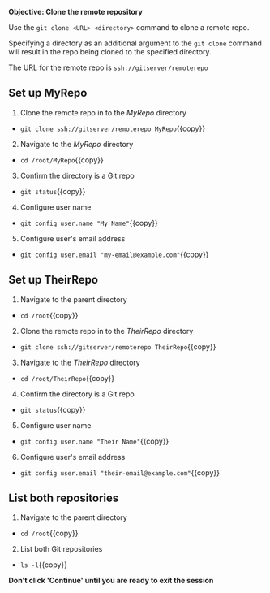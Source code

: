 **Objective: Clone the remote repository**

Use the `git clone <URL> <directory>` command to clone a remote repo.

Specifying a directory as an additional argument to the `git clone` command will result in the repo being cloned to the specified directory.

The URL for the remote repo is `ssh://gitserver/remoterepo`

## Set up MyRepo

1. Clone the remote repo in to the _MyRepo_ directory
 * `git clone ssh://gitserver/remoterepo MyRepo`{{copy}}
2. Navigate to the _MyRepo_ directory
 * `cd /root/MyRepo`{{copy}}
3. Confirm the directory is a Git repo
 * `git status`{{copy}}
4. Configure user name
 * `git config user.name "My Name"`{{copy}}
5. Configure user's email address
 * `git config user.email "my-email@example.com"`{{copy}}


## Set up TheirRepo

1. Navigate to the parent directory
 * `cd /root`{{copy}}
2. Clone the remote repo in to the _TheirRepo_ directory
 * `git clone ssh://gitserver/remoterepo TheirRepo`{{copy}}
3. Navigate to the _TheirRepo_ directory
 * `cd /root/TheirRepo`{{copy}}
4. Confirm the directory is a Git repo
 * `git status`{{copy}}
5. Configure user name
 * `git config user.name "Their Name"`{{copy}}
6. Configure user's email address
 * `git config user.email "their-email@example.com"`{{copy}}


## List both repositories

1. Navigate to the parent directory
 * `cd /root`{{copy}}
2. List both Git repositories
 * `ls -l`{{copy}}

**Don't click 'Continue' until you are ready to exit the session**
